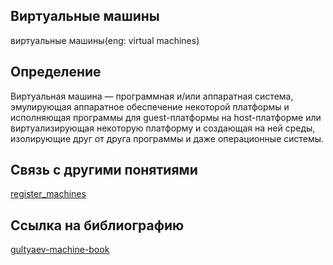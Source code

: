 ## Виртуальные машины
виртуальные машины(eng: virtual machines) 

## Определение
Виртуальная машина — программная и/или аппаратная система, эмулирующая аппаратное обеспечение некоторой платформы и исполняющая программы для guest-платформы на host-платформе или виртуализирующая некоторую платформу и создающая на ней среды, изолирующие друг от друга программы и даже операционные системы.

## Связь с другими понятиями

[register_machines](https://github.com/vernikkkkkkkkkkkkkkkkkkk/concept/blob/main/virtual%20machines/register%20machines.md)

## Cсылка на библиографию
[gultyaev-machine-book](https://github.com/vernikkkkkkkkkkkkkkkkkkk/concept/blob/main/bibliography/gultyaev-machine-book.md)
